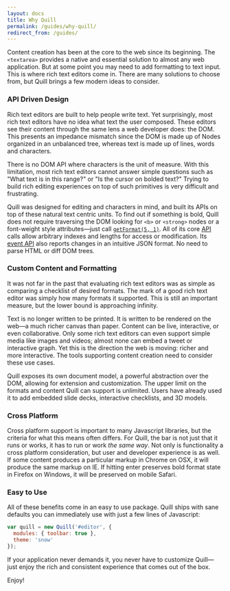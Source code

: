 ```yaml
---
layout: docs
title: Why Quill
permalink: /guides/why-quill/
redirect_from: /guides/
---
```


Content creation has been at the core to the web since its beginning. The `<textarea>` provides a native and essential solution to almost any web application. But at some point you may need to add formatting to text input. This is where rich text editors come in. There are many solutions to choose from, but Quill brings a few modern ideas to consider.


### API Driven Design

Rich text editors are built to help people write text. Yet surprisingly, most rich text editors have no idea what text the user composed. These editors see their content through the same lens a web developer does: the DOM. This presents an impedance mismatch since the DOM is made up of Nodes organized in an unbalanced tree, whereas text is made up of lines, words and characters.

There is no DOM API where characters is the unit of measure. With this limitation, most rich text editors cannot answer simple questions such as "What text is in this range?" or "Is the cursor on bolded text?" Trying to build rich editing experiences on top of such primitives is very difficult and frustrating.

Quill was designed for editing and characters in mind, and built its APIs on top of these natural text centric units. To find out if something is bold, Quill does not require traversing the DOM looking for `<b>` or `<strong>` nodes or a font-weight style attributes&mdash;just call [`getFormat(5, 1)`](/docs/api/#getformat). All of its core [API](/docs/api/) calls allow arbitrary indexes and lengths for access or modification. Its [event API](/docs/api/#events) also reports changes in an intuitive JSON format. No need to parse HTML or diff DOM trees.


### Custom Content and Formatting

It was not far in the past that evaluating rich text editors was as simple as comparing a checklist of desired formats. The mark of a good rich text editor was simply how many formats it supported. This is still an important measure, but the lower bound is approaching infinity.

Text is no longer written to be printed. It is written to be rendered on the web&mdash;a much richer canvas than paper. Content can be live, interactive, or even collaborative. Only some rich text editors can even support simple media like images and videos; almost none can embed a tweet or interactive graph. Yet this is the direction the web is moving: richer and more interactive. The tools supporting content creation need to consider these use cases.

Quill exposes its own document model, a powerful abstraction over the DOM, allowing for extension and customization. The upper limit on the formats and content Quill can support is unlimited. Users have already used it to add embedded slide decks, interactive checklists, and 3D models.


### Cross Platform

Cross platform support is important to many Javascript libraries, but the criteria for what this means often differs. For Quill, the bar is not just that it runs or works, it has to run or work *the same way*. Not only is functionality a cross platform consideration, but user and developer experience is as well. If some content produces a particular markup in Chrome on OSX, it will produce the same markup on IE. If hitting enter preserves bold format state in Firefox on Windows, it will be preserved on mobile Safari.


### Easy to Use

All of these benefits come in an easy to use package. Quill ships with sane defaults you can immediately use with just a few lines of Javascript:

```js
var quill = new Quill('#editor', {
  modules: { toolbar: true },
  theme: 'snow'
});
```

If your application never demands it, you never have to customize Quill&mdash;just enjoy the rich and consistent experience that comes out of the box.

Enjoy!
